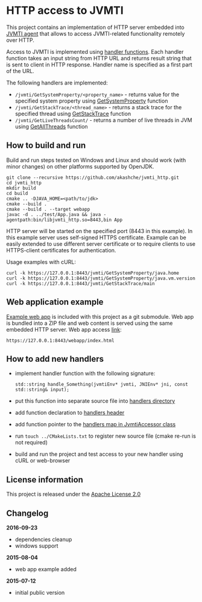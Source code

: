 HTTP access to JVMTI
====================

This project contains an implementation of HTTP server embedded into
[JVMTI agent](http://docs.oracle.com/javase/7/docs/platform/jvmti/jvmti.html) that allows 
to access JVMTI-related functionality remotely over HTTP.

Access to JVMTI is implemented using [handler functions](https://github.com/akashche/jvmti_http/tree/master/src/handlers).
Each handler function takes an input string from HTTP URL and returns result string that is sent to client in HTTP response.
Handler name is specified as a first part of the URL.

The following handlers are implemented:

 * `/jvmti/GetSystemProperty/<property_name>` - returns value for the specified system property using
 [GetSystemProperty](http://docs.oracle.com/javase/7/docs/platform/jvmti/jvmti.html#GetSystemProperty)
function
 * `/jvmti/GetStackTrace/<thread_name>` - returns a stack trace for the specified thread using
[GetStackTrace](http://docs.oracle.com/javase/7/docs/platform/jvmti/jvmti.html#GetStackTrace) function
 * `/jvmti/GetLiveThreadsCount/` - returns a number of live threads in JVM using 
[GetAllThreads](http://docs.oracle.com/javase/7/docs/platform/jvmti/jvmti.html#GetAllThreads) function

How to build and run
--------------------

Build and run steps tested on Windows and Linux and should work (with minor changes) 
on other platforms supported by OpenJDK.

    git clone --recursive https://github.com/akashche/jvmti_http.git
    cd jvmti_http
    mkdir build
    cd build
    cmake .. -DJAVA_HOME=<path/to/jdk>
    cmake --build .
    cmake --build . --target webapp
    javac -d . ../test/App.java && java -agentpath:bin/libjvmti_http.so=8443,bin App

HTTP server will be started on the specified port (8443 in this example). In this example
server uses self-signed HTTPS certificate. Example can be easily extended to use different server certificate
or to require clients to use HTTPS-client certificates for authentication.

Usage examples with cURL:

    curl -k https://127.0.0.1:8443/jvmti/GetSystemProperty/java.home
    curl -k https://127.0.0.1:8443/jvmti/GetSystemProperty/java.vm.version
    curl -k https://127.0.0.1:8443/jvmti/GetStackTrace/main

Web application example
-----------------------

[Example web app](https://github.com/akashche/dynamic_bar_chart_example) is included with this
project as a git submodule. Web app is bundled into a ZIP file and web content is served using the
same embedded HTTP server. Web app access [link](https://127.0.0.1:8443/webapp/index.html):

    https://127.0.0.1:8443/webapp/index.html

How to add new handlers
-----------------------

 * implement handler function with the following signature:

    `std::string handle_Something(jvmtiEnv* jvmti, JNIEnv* jni, const std::string& input);`

 * put this function into separate source file into [handlers directory](https://github.com/akashche/jvmti_http/tree/master/src/handlers)

 * add function declaration to [handlers header](https://github.com/akashche/jvmti_http/tree/master/src/handlers.hpp#L33)

 * add function pointer to the [handlers map in JvmtiAccessor class](https://github.com/akashche/jvmti_http/tree/master/src/JvmtiAccessor.cpp#L36)

 * run `touch ../CMakeLists.txt` to register new source file (cmake re-run is not required)

 * build and run the project and test access to your new handler using cURL or web-browser


License information
-------------------

This project is released under the [Apache License 2.0](http://www.apache.org/licenses/LICENSE-2.0)

Changelog
---------

**2016-09-23**

 * dependencies cleanup
 * windows support

**2015-08-04**

 * web app example added

**2015-07-12**

 * initial public version
